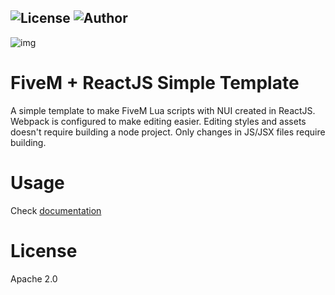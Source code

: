 ![License](https://img.shields.io/badge/License-Apache%202.0-orange)
![Author](https://img.shields.io/badge/Author-KPG--TB-green)
---

![img](https://i.imgur.com/hDl0FQg.png)

# FiveM + ReactJS Simple Template

A simple template to make FiveM Lua scripts with NUI created in ReactJS. Webpack is configured to make editing easier. Editing styles and assets doesn't require building a node project. Only changes in JS/JSX files require building.

# Usage

Check [documentation](https://docs.kpgtb.eu/category/fivem--reactjs-template)

# License
Apache 2.0
